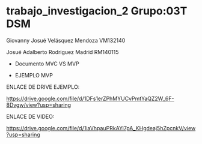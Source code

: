 # trabajo_investigacion_2 Grupo:03T DSM

Giovanny Josué Velásquez Mendoza VM132140

Josué Adalberto Rodriguez Madrid RM140115

- Documento MVC VS MVP

- EJEMPLO MVP


ENLACE DE DRIVE EJEMPLO:

https://drive.google.com/file/d/1DFs1erZPhMYUCvPmtYaQZ2W_6F-8Dvgw/view?usp=sharing


ENLACE DE VIDEO:

https://drive.google.com/file/d/1iaVhpauPRkAYi7pA_KHgdeaj5hZpcnkV/view?usp=sharing

